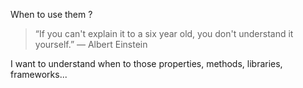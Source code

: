 When to use them ?

> “If you can't explain it to a six year old, you don't understand it yourself.”
― Albert Einstein

I want to understand when to those properties, methods, libraries, frameworks...
